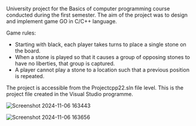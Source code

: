 University project for the Basics of computer programming course conducted during the first semester. The aim of the project was to design and implement game GO in C/C++ language. 

Game rules:
- Starting with black, each player takes turns to place a single stone on the board.
- When a stone is played so that it causes a group of opposing stones to have no liberties, that group is captured.
- A player cannot play a stone to a location such that a previous position is repeated.

The project is accessible from the Projectcpp22.sln file level. This is the project file created in the Visual Studio programme.

![Screenshot 2024-11-06 163443](https://github.com/user-attachments/assets/c1ddae9e-5e63-417e-b9cb-19e274d4968f)

![Screenshot 2024-11-06 163656](https://github.com/user-attachments/assets/4a109ff9-9026-496f-a6af-7367894950cf)
